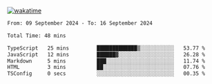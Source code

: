 [![wakatime](https://wakatime.com/badge/user/702d7a0d-6421-40c6-be4d-9b18f6ca91d5.svg)](https://wakatime.com/@702d7a0d-6421-40c6-be4d-9b18f6ca91d5)

<!--START_SECTION:waka-->

```txt
From: 09 September 2024 - To: 16 September 2024

Total Time: 48 mins

TypeScript   25 mins         █████████████▒░░░░░░░░░░░   53.77 %
JavaScript   12 mins         ██████▓░░░░░░░░░░░░░░░░░░   26.28 %
Markdown     5 mins          ███░░░░░░░░░░░░░░░░░░░░░░   11.74 %
HTML         3 mins          ██░░░░░░░░░░░░░░░░░░░░░░░   07.76 %
TSConfig     0 secs          ░░░░░░░░░░░░░░░░░░░░░░░░░   00.35 %
```

<!--END_SECTION:waka-->